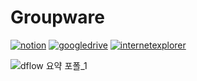 # Groupware

<div>
  <a href='https://functional-apricot-10c.notion.site/D-FLOW-0746cc52ff574e1f9f2020f3c17d2c4c?pvs=4' target="_blank"><img alt='notion' src='https://img.shields.io/badge/프로젝트_상세보기-100000?style=for-the-badge&logo=notion&logoColor=FFFFFF&labelColor=000000&color=000000'/></a>
  <a href='https://drive.google.com/drive/folders/1FswpNxuZbRuQkkB_6PgeQyFavhE1U333' target="_blank"><img alt='googledrive' src='https://img.shields.io/badge/산출물_드라이브-100000?style=for-the-badge&logo=googledrive&logoColor=FFFFFF&labelColor=E6522C&color=E6522C'/></a>
  <a href='http://222.119.100.90:8141/' target="_blank"><img alt='internetexplorer' src='https://img.shields.io/badge/데모_사이트-100000?style=for-the-badge&logo=internetexplorer&logoColor=FFFFFF&labelColor=0076D6&color=0076D6'/></a>
</div>

![dflow 요약 포폴_1](https://github.com/hdj185/dflow/assets/121775135/d8f4040b-7aed-426e-ad8d-da943d2e6122)
